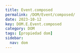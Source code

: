 ```yaml
---
title: Event.composed
permalink: /DOM/Event/composed/
date: 2023-10-12
key: DOM.E.Event.composed
category: DOM
tags: [propiedad dom]
sidebar:
  nav: dom
---
```

